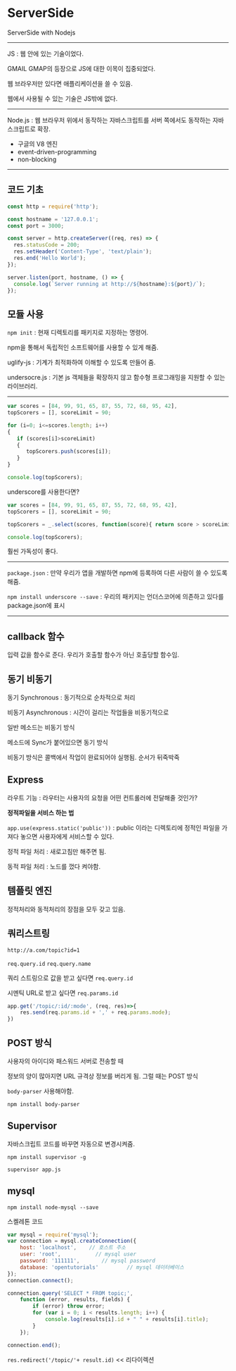 # ServerSide
ServerSide with Nodejs

---

JS : 웹 안에 있는 기술이었다.

GMAIL GMAP의 등장으로 JS에 대한 이목이 집중되었다.

웹 브라우저만 있다면 애플리케이션을 쓸 수 있음.

웹에서 사용될 수 있는 기술은 JS밖에 없다.

---

Node.js : 웹 브라우저 위에서 동작하는 자바스크립트를 서버 쪽에서도 동작하는 자바스크립트로 확장.

* 구글의 V8 엔진
* event-driven-programming
* non-blocking

---
## 코드 기초

``` js
const http = require('http');

const hostname = '127.0.0.1';
const port = 3000;

const server = http.createServer((req, res) => {
  res.statusCode = 200;
  res.setHeader('Content-Type', 'text/plain');
  res.end('Hello World');
});

server.listen(port, hostname, () => {
  console.log(`Server running at http://${hostname}:${port}/`);
});
```

## 모듈 사용

`npm init` : 현재 디렉토리를 패키지로 지정하는 명령어.

npm을 통해서 독립적인 소프트웨어를 사용할 수 있게 해줌.

uglify-js : 기계가 최적화하여 이해할 수 있도록 만들어 줌.

undersocre.js : 기본 js 객체들을 확장하지 않고 함수형 프로그래밍을 지원할 수 있는 라이브러리.

---

```js
var scores = [84, 99, 91, 65, 87, 55, 72, 68, 95, 42],
topScorers = [], scoreLimit = 90;

for (i=0; i<=scores.length; i++)
{
   if (scores[i]>scoreLimit)
   {
      topScorers.push(scores[i]);
   }
}

console.log(topScorers);
```

underscore를 사용한다면?

``` js
var scores = [84, 99, 91, 65, 87, 55, 72, 68, 95, 42],
topScorers = [], scoreLimit = 90;

topScorers = _.select(scores, function(score){ return score > scoreLimit;});

console.log(topScorers);
```
훨씬 가독성이 좋다.

---

`package.json` : 만약 우리가 앱을 개발하면 npm에 등록하여 다른 사람이 쓸 수 있도록 해줌.

`npm install underscore --save` : 우리의 패키지는 언더스코어에 의존하고 있다를 package.json에 표시

---

## callback 함수

입력 값을 함수로 준다. 우리가 호출할 함수가 아닌 호출당할 함수임.

## 동기 비동기

동기 Synchronous : 동기적으로 순차적으로 처리

비동기 Asynchronous : 시간이 걸리는 작업들을 비동기적으로

일반 메소드는 비동기 방식

메소드에 Sync가 붙어있으면 동기 방식

비동기 방식은 콜백에서 작업이 완료되어야 실행됨. 순서가 뒤죽박죽


## Express

라우트 기능 : 라우터는 사용자의 요청을 어떤 컨트롤러에 전달해줄 것인가?


**정적파일을 서비스 하는 법**

`app.use(express.static('public'))` : public 이라는 디렉토리에 정적인 파일을 가져다 놓으면 사용자에게 서비스할 수 있다.

정적 파일 처리 : 새로고침만 해주면 됨.

동적 파일 처리 : 노드를 껐다 켜야함.

## 템플릿 엔진

정적처리와 동적처리의 장점을 모두 갖고 있음.

## 쿼리스트링

`http://a.com/topic?id=1`

`req.query.id` `req.query.name`

쿼리 스트링으로 값을 받고 싶다면 `req.query.id`

시멘틱 URL로 받고 싶다면 `req.params.id`

``` js
app.get('/topic/:id/:mode', (req, res)=>{
    res.send(req.params.id + ',' + req.params.mode);
})
```

## POST 방식

사용자의 아이디와 패스워드 서버로 전송할 때

정보의 양이 많아지면 URL 규격상 정보를 버리게 됨. 그럴 때는 POST 방식

`body-parser` 사용해야함.

`npm install body-parser`

## Supervisor

자바스크립트 코드를 바꾸면 자동으로 변경시켜줌.

`npm install supervisor -g`

`supervisor app.js`

## mysql

`npm install node-mysql --save`

스켈레톤 코드

``` js
var mysql = require('mysql');
var connection = mysql.createConnection({
    host: 'localhost',    // 호스트 주소
    user: 'root',           // mysql user
    password: '111111',       // mysql password
    database: 'opentutorials'         // mysql 데이터베이스
});
connection.connect();

connection.query('SELECT * FROM topic;',
    function (error, results, fields) {
        if (error) throw error;
        for (var i = 0; i < results.length; i++) {
            console.log(results[i].id + " " + results[i].title);
        }
    });

connection.end();

```

`res.redirect('/topic/'+ result.id)` << 리다이렉션


